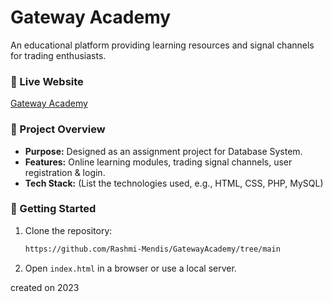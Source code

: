 # Gateway Academy  

An educational platform providing learning resources and signal channels for trading enthusiasts.  

### 🔗 Live Website  
[Gateway Academy](https://rashmi-mendis.github.io/GatewayAcademy/)  

### 📂 Project Overview  
- **Purpose:** Designed as an assignment project for Database System.  
- **Features:** Online learning modules, trading signal channels, user registration & login.  
- **Tech Stack:** (List the technologies used, e.g., HTML, CSS, PHP, MySQL)  

### 🚀 Getting Started  
1. Clone the repository:  
   ```sh
   https://github.com/Rashmi-Mendis/GatewayAcademy/tree/main
   ```  
2. Open `index.html` in a browser or use a local server.


created on 2023
